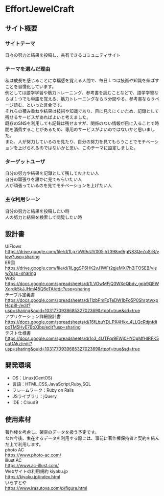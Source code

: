 # EffortJewelCraft

## サイト概要
### サイトテーマ
日々の努力と結果を投稿し、共有できるコミュニティサイト  
### テーマを選んだ理由
私は成長を感じることに幸福感を覚える人間で、毎日１つは技術や知識を伸ばすことを習慣化しています。  
例としては語学学習や筋力トレーニング、参考書を読むことなどで、語学学習ならば１つでも単語を覚える、筋力トレーニングなら５分間やる、参考書なら５ページ読む、といった具合です。  
それらの積み重ねや結果は技術や知識であり、目に見えにくいため、記録として残せるサービスがあればよいと考えました。  
既存のSNSを利用しても記録は残せますが、関係のない情報が目に入ることで時間を消費することがあるため、専用のサービスがよいのではないかと思いました。  
また、人が努力しているのを見たり、自分の努力を見てもらうことでモチベーションを上げられるのではないかと思い、このテーマに設定しました。  
### ターゲットユーザ
自分の努力や結果を記録として残しておきたい人  
自分の頑張りを誰かに見てもらいたい人  
人が頑張っているのを見てモチベーションを上げたい人  
### 主な利用シーン
自分の努力と結果を投稿したい時  
人の努力と結果を検索して閲覧したい時  
## 設計書
UIFlows  
https://drive.google.com/file/d/1Lg7bW9uUVX05ihT398m9rgNS3QeZoSrB/view?usp=sharing  
ER図  
https://drive.google.com/file/d/1lLggSP6HK2vJ1WFt2gjeMXl7h3iTOSEB/view?usp=sharing  
WBS  
https://docs.google.com/spreadsheets/d/1LVOwMFjQ3WXeQbdv_gpb9QEWXqrdk5kJJHml45Q6eTA/edit?usp=sharing  
テーブル定義書  
https://docs.google.com/spreadsheets/d/11zbPmFqTeDW1bFo5P0ShrptwxpHcp8l-/edit?usp=sharing&ouid=103177093968532702369&rtpof=true&sd=true  
アプリケーション詳細設計書  
https://docs.google.com/spreadsheets/d/16fLbuYDj_PX4Hkx_4LLQcRdjnfdipoTM5HyE7BoXIbs/edit?usp=sharing  
テスト仕様書  
https://docs.google.com/spreadsheets/d/1o3_4UTFqr9EWj0HYCgMfHIRFK5cqDAkz/edit?usp=sharing&ouid=103177093968532702369&rtpof=true&sd=true  
## 開発環境
- OS：Linux(CentOS)
- 言語：HTML,CSS,JavaScript,Ruby,SQL
- フレームワーク：Ruby on Rails
- JSライブラリ：jQuery
- IDE：Cloud9

## 使用素材
著作権を考慮し、架空のデータを扱う予定です。  
なお今後、実在するデータを利用する際には、事前に著作権保持者と契約を結んだ上で利用します。  
photo AC  
https://www.photo-ac.com/  
illust AC  
https://www.ac-illust.com/  
Webサイトの利用規約  kiyaku.jp  
https://kiyaku.jp/index.html  
いらすとや  
https://www.irasutoya.com/p/figure.html  